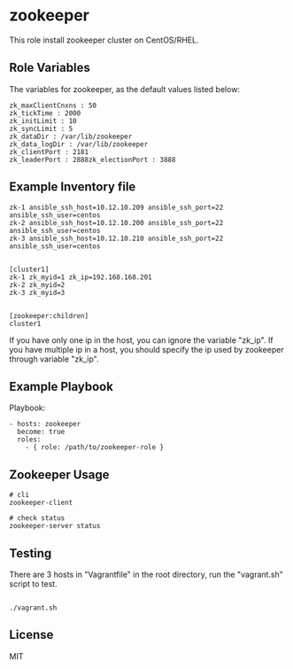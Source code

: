 zookeeper
=========

This role install zookeeper cluster on CentOS/RHEL.

Role Variables
--------------

The variables for zookeeper, as the default values listed below:

```
zk_maxClientCnxns : 50
zk_tickTime : 2000
zk_initLimit : 10
zk_syncLimit : 5
zk_dataDir : /var/lib/zookeeper
zk_data_logDir : /var/lib/zookeeper
zk_clientPort : 2181
zk_leaderPort : 2888zk_electionPort : 3888
```

Example Inventory file
----------------------
```
zk-1 ansible_ssh_host=10.12.10.209 ansible_ssh_port=22 ansible_ssh_user=centos
zk-2 ansible_ssh_host=10.12.10.200 ansible_ssh_port=22 ansible_ssh_user=centos
zk-3 ansible_ssh_host=10.12.10.210 ansible_ssh_port=22 ansible_ssh_user=centos


[cluster1]
zk-1 zk_myid=1 zk_ip=192.168.168.201
zk-2 zk_myid=2
zk-3 zk_myid=3


[zookeeper:children]
cluster1

```

If you have only one ip in the host, you can ignore the variable "zk_ip". If you have multiple ip in a host, you should specify the ip used by zookeeper through variable "zk_ip".


Example Playbook
----------------

Playbook:

```
- hosts: zookeeper
  become: true
  roles:
    - { role: /path/to/zookeeper-role }

```


Zookeeper Usage
---------------

```
# cli
zookeeper-client

# check status
zookeeper-server status

```


Testing
-------
There are 3 hosts in "Vagrantfile" in the root directory, run the "vagrant.sh" script to test.

```

./vagrant.sh

```



License
-------

MIT

